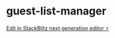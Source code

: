 # guest-list-manager

[Edit in StackBlitz next generation editor ⚡️](https://stackblitz.com/~/github.com/Eugenejak/guest-list-manager)